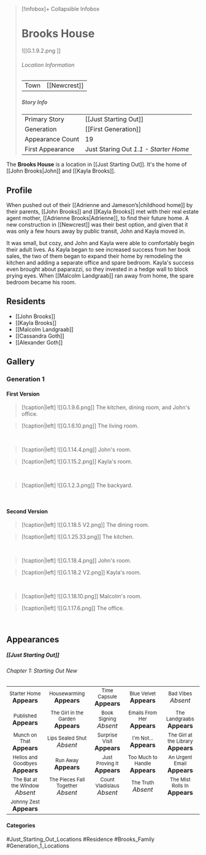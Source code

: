 > [!infobox]+ Collapsible Infobox
> # Brooks House
> ![[G.1.9.2.png ]] 
> ###### Location Information
> |  |  | 
> | ---- | ---- | 
> | Town | [[Newcrest]] | 
> 
> ##### Story Info
> |  |  | 
> | ---- | ---- | 
> | Primary Story | [[Just Starting Out]] | 
> | Generation | [[First Generation]]|
> | Appearance Count | 19 | 
> | First Appearance | Just Staring Out *1.1 - Starter Home*

The **Brooks House** is a location in [[Just Starting Out]]. It's the home of [[John Brooks|John]] and [[Kayla Brooks]].

## Profile
When pushed out of their [[Adrienne and Jameson’s|childhood home]] by their parents, [[John Brooks]] and [[Kayla Brooks]] met with their real estate agent mother, [[Adrienne Brooks|Adrienne]], to find their future home. A new construction in [[Newcrest]] was their best option, and given that it was only a few hours away by public transit, John and Kayla moved in.

It was small, but cozy, and John and Kayla were able to comfortably begin their adult lives. As Kayla began to see increased success from her book sales, the two of them began to expand their home by remodeling the kitchen and adding a separate office and spare bedroom. Kayla's success even brought about paparazzi, so they invested in a hedge wall to block prying eyes. When [[Malcolm Landgraab]] ran away from home, the spare bedroom became his room.

## Residents
- [[John Brooks]]
- [[Kayla Brooks]]
- [[Malcolm Landgraab]]
- [[Cassandra Goth]]
- [[Alexander Goth]]

## Gallery
### Generation 1
#### First Version
> [!caption|left]
> ![[G.1.9.6.png]] 
> The kitchen, dining room, and John's office.

> [!caption|left]
> ![[G.1.6.10.png]] 
> The living room.

<br style="clear:both; margin: 0; padding: 0" />

> [!caption|left]
> ![[G.1.14.4.png]] 
> John's room.

> [!caption|left]
> ![[G.1.15.2.png]] 
> Kayla's room.

<br style="clear:both; margin: 0; padding: 0" />

> [!caption|left]
> ![[G.1.2.3.png]] 
> The backyard.

<br style="clear:both; margin: 0; padding: 0" />

#### Second Version

> [!caption|left]
> ![[G.1.18.5 V2.png]] 
> The dining room.

> [!caption|left]
> ![[G.1.25.33.png]] 
> The kitchen.

<br style="clear:both; margin: 0; padding: 0" />

> [!caption|left]
> ![[G.1.18.4.png]] 
> John's room.

> [!caption|left]
> ![[G.1.18.2 V2.png]] 
> Kayla's room.

<br style="clear:both; margin: 0; padding: 0" />

> [!caption|left]
> ![[G.1.18.10.png]] 
> Malcolm's room.

> [!caption|left]
> ![[G.1.17.6.png]] 
> The office.

<br style="clear:both; margin: 0; padding: 0" />

## Appearances
##### [[Just Starting Out]]
###### Chapter 1: Starting Out New
|                                                                       |                                                                         |                                                                     |                                                                        |                                                                          |
| --------------------------------------------------------------------- | ----------------------------------------------------------------------- | ------------------------------------------------------------------- | ---------------------------------------------------------------------- | ------------------------------------------------------------------------ |
| <center><font size=2>Starter Home<br><font size=3>**Appears** | <center><font size=2>Housewarming<br><font size=3>**Appears** | <center><font size=2>Time Capsule<br><font size=3>**Appears** | <center><font size=2>Blue Velvet<br><font size=3>**Appears** | <center><font size=2>Bad Vibes<br><font size=3>*Absent* |
| <center><font size=2>Published<br><font size=3>**Appears** | <center><font size=2>The Girl in the Garden<br><font size=3>**Appears** | <center><font size=2>Book Signing<br><font size=3>*Absent* | <center><font size=2>Emails From Her<br><font size=3>**Appears** | <center><font size=2>The Landgraabs<br><font size=3>**Appears** |
| <center><font size=2>Munch on That<br><font size=3>**Appears** | <center><font size=2>Lips Sealed Shut<br><font size=3>*Absent* | <center><font size=2>Surprise Visit<br><font size=3>**Appears** | <center><font size=2>I'm Not...<br><font size=3>**Appears** | <center><font size=2>The Girl at the Library<br><font size=3>**Appears** |
| <center><font size=2>Hellos and Goodbyes<br><font size=3>**Appears** | <center><font size=2>Run Away<br><font size=3>**Appears** | <center><font size=2>Just Proving It<br><font size=3>**Appears** | <center><font size=2>Too Much to Handle<br><font size=3>**Appears** | <center><font size=2>An Urgent Email<br><font size=3>**Appears** |
| <center><font size=2>The Bat at the Window<br><font size=3>*Absent*| <center><font size=2>The Pieces Fall Together<br><font size=3>*Absent*| <center><font size=2>Count Vladislaus<br><font size=3>*Absent* | <center><font size=2>The Truth<br><font size=3>*Absent* | <center><font size=2>The Mist Rolls In<br><font size=3>**Appears** |
| <center><font size=2>Johnny Zest<br><font size=3>**Appears** |
#### Categories
#Just_Starting_Out_Locations #Residence #Brooks_Family #Generation_1_Locations